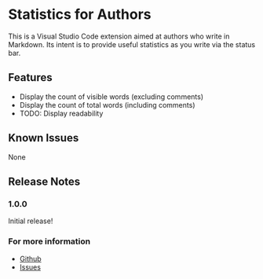 # Statistics for Authors

This is a Visual Studio Code extension aimed at authors who write in Markdown. Its intent is to provide useful statistics as you write via the status bar.

## Features

- Display the count of visible words (excluding comments)
- Display the count of total words (including comments)
- TODO: Display readability

## Known Issues

None

## Release Notes

### 1.0.0

Initial release!

### For more information

* [Github](http://code.visualstudio.com/docs/languages/markdown)
* [Issues](https://help.github.com/articles/markdown-basics/)
